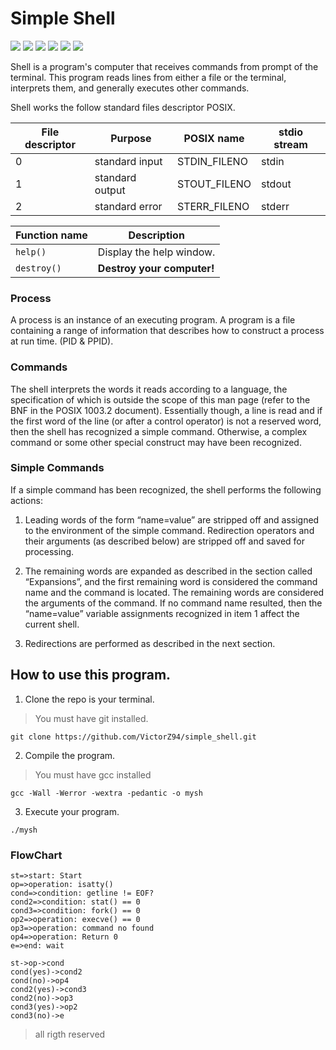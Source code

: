 # Simple Shell

![](https://img.shields.io/badge/Tackeshi%20Ramirez-Holberton__School-red) ![](https://img.shields.io/badge/Victor%20Zuluaga-Holberton__School-red) ![](https://img.shields.io/badge/Linux-Bash-lightgrey) ![](https://img.shields.io/badge/Project-Shell-lightgrey) ![](https://img.shields.io/badge/Release-v1.0-blue) ![](https://img.shields.io/badge/Issues-Memory__leaks-blue)


Shell is a program's computer that receives commands from prompt of the terminal. This program reads lines from either a file or the terminal, interprets them, and generally executes other commands.

Shell works the follow standard files descriptor POSIX.


| File descriptor | Purpose       |  POSIX name  | stdio stream |
|   ------------  | ------------- | ------------ | ------------ |
|       0         |standard input | STDIN_FILENO |   stdin      |
|       1         |standard output| STOUT_FILENO |   stdout     |
|       2         |standard error | STERR_FILENO |   stderr     |

| Function name | Description                    |
| ------------- | ------------------------------ |
| `help()`      | Display the help window.       |
| `destroy()`   | **Destroy your computer!**     |


### Process 

A process is an instance of an executing program. A program is a file containing a range of information that describes how to construct a process at run time. (PID & PPID).


### Commands

The shell interprets the words it reads according to a language, the specification of which is outside the scope of this man page (refer to the BNF in the POSIX 1003.2 document).  Essentially though, a line is read and if the first word of the line (or after a control operator) is not a reserved word, then the shell has recognized a simple command. Otherwise, a complex command or some other special construct may have been recognized.

### Simple Commands

If a simple command has been recognized, the shell performs the following actions:

1. Leading words of the form “name=value” are stripped off and assigned to the environment of the simple command.  Redirection operators and their arguments (as described below) are stripped off and saved for processing.

2. The remaining words are expanded as described in the section called “Expansions”, and the first remaining word is considered the command name and the command is located.  The remaining words are considered the arguments of the command. If no command name resulted, then the “name=value” variable assignments recognized in item 1 affect the current shell.

3. Redirections are performed as described in the next section.

## How to use this program.

1. Clone the repo is your terminal.
>You must have git installed.

` git clone https://github.com/VictorZ94/simple_shell.git  `

2. Compile the program.
>You must have gcc installed

` gcc -Wall -Werror -wextra -pedantic -o mysh `

 3.  Execute your program.

` ./mysh `

### FlowChart

```flow
st=>start: Start
op=>operation: isatty()
cond=>condition: getline != EOF?
cond2=>condition: stat() == 0
cond3=>condition: fork() == 0
op2=>operation: execve() == 0
op3=>operation: command no found
op4=>operation: Return 0
e=>end: wait

st->op->cond
cond(yes)->cond2
cond(no)->op4
cond2(yes)->cond3
cond2(no)->op3
cond3(yes)->op2
cond3(no)->e

```

> all rigth reserved 

